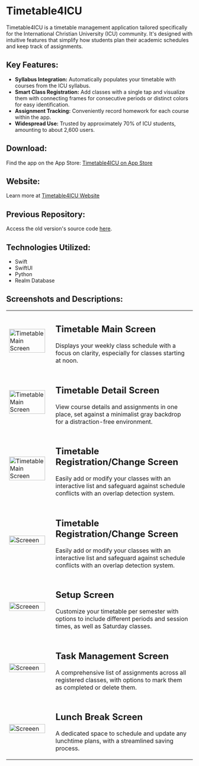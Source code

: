 # Timetable4ICU

Timetable4ICU is a timetable management application tailored specifically for the International Christian University (ICU) community. It's designed with intuitive features that simplify how students plan their academic schedules and keep track of assignments.

## Key Features:

- **Syllabus Integration:** Automatically populates your timetable with courses from the ICU syllabus.
- **Smart Class Registration:** Add classes with a single tap and visualize them with connecting frames for consecutive periods or distinct colors for easy identification.
- **Assignment Tracking:** Conveniently record homework for each course within the app.
- **Widespread Use:** Trusted by approximately 70% of ICU students, amounting to about 2,600 users.

## Download:

Find the app on the App Store: [Timetable4ICU on App Store](https://apps.apple.com/jp/app/timetable4icu/id1605478409)

## Website:

Learn more at [Timetable4ICU Website](https://www.timetable4icu.com)

## Previous Repository:

Access the old version's source code [here](https://github.com/kohshi54/timetable.ver5).

## Technologies Utilized:

- Swift
- SwiftUI
- Python
- Realm Database

## Screenshots and Descriptions:

<table>
  <tr>
    <td>
      <img src="https://github.com/kohshi54/Timetable4ICU/assets/80312261/56443d30-d99e-4f71-a387-007af51b3eeb.png" alt="Timetable Main Screen" style="width:100%;max-width:300px;"/>
    </td>
    <td style="padding-left:20px;">
      <h2>Timetable Main Screen</h2>
      <p>Displays your weekly class schedule with a focus on clarity, especially for classes starting at noon.</p>
    </td>
  </tr>
  <tr>
    <td>
      <img src="https://github.com/kohshi54/Timetable4ICU/assets/80312261/ccfb48c6-166b-4fcd-8610-92c999bb8cb9" alt="Timetable Main Screen" style="width:100%;max-width:300px;"/>
    </td>
    <td style="padding-left:20px;">
      <h2>Timetable Detail Screen</h2>
      <p>View course details and assignments in one place, set against a minimalist gray backdrop for a distraction-free environment.</p>
    </td>
  </tr>
  <tr>
    <td>
      <img src="https://github.com/kohshi54/Timetable4ICU/assets/80312261/e77e5f68-f316-4cd0-ad42-c2536c98b2d0" alt="Timetable Main Screen" style="width:100%;max-width:300px;"/>
    </td>
    <td style="padding-left:20px;">
      <h2>Timetable Registration/Change Screen</h2>
      <p>Easily add or modify your classes with an interactive list and safeguard against schedule conflicts with an overlap detection system.</p>
    </td>
  </tr>
  <tr>
    <td>
      <img src="https://github.com/kohshi54/Timetable4ICU/assets/80312261/d4083f79-67b0-4199-ada8-48ecd37aaa39" alt="Screeen" style="width:100%;max-width:300px;"/>
    </td>
    <td style="padding-left:20px;">
      <h2>Timetable Registration/Change Screen</h2>
      <p>Easily add or modify your classes with an interactive list and safeguard against schedule conflicts with an overlap detection system.</p>
    </td>
  </tr>
  <tr>
    <td>
      <img src="https://github.com/kohshi54/Timetable4ICU/assets/80312261/a9008586-0ec3-4f70-9c3c-7dda4716dd2c" alt="Screeen" style="width:100%;max-width:300px;"/>
    </td>
    <td style="padding-left:20px;">
      <h2>Setup Screen</h2>
      <p>Customize your timetable per semester with options to include different periods and session times, as well as Saturday classes.</p>
    </td>
  </tr>
  <tr>
    <td>
      <img src="https://github.com/kohshi54/Timetable4ICU/assets/80312261/ce593133-dac9-4c00-b337-db7883abe726" alt="Screeen" style="width:100%;max-width:300px;"/>
    </td>
    <td style="padding-left:20px;">
      <h2>Task Management Screen</h2>
      <p>A comprehensive list of assignments across all registered classes, with options to mark them as completed or delete them.</p>
    </td>
  </tr>
  <tr>
    <td>
      <img src="https://github.com/kohshi54/Timetable4ICU/assets/80312261/8bf1a145-937c-44d4-99fb-599a9f59a03b" alt="Screeen" style="width:100%;max-width:300px;"/>
    </td>
    <td style="padding-left:20px;">
      <h2>Lunch Break Screen</h2>
      <p>A dedicated space to schedule and update any lunchtime plans, with a streamlined saving process.</p>
    </td>
  </tr>
</table>


